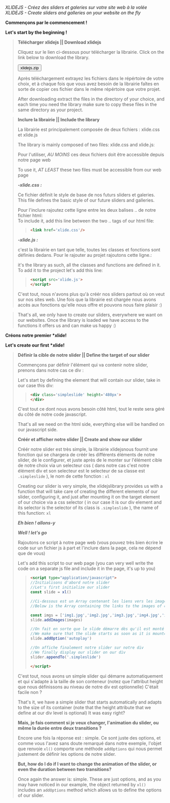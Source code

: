 *XLIDEJS - Créez des sliders et galeries sur votre site web à la volée*
*XLIDEJS - Create sliders and galleries on your website on the fly*


**Commençons par le commencement !**

**Let's start by the beginning !** 
>
>**Télécharger xlidejs || Download xlidejs**
>
>Cliquez sur le lien ci-dessous pour télécharger la librairie.
>Click on the link below to download the library.
>
>
><a href='https://github.com/dev0ps221/xlidejs/raw/main/dist/xlidejs.zip' target='_blank'><button>xlidejs.zip</button></a>
>
>Après téléchargement extrayez les fichiers dans le répértoire de votre choix, et à chaque fois que vous avez besoin de la librairie faîtes en sorte de copier ces fichier dans le même répértoire que votre projet.
>
>After downloading extract the files in the directory of your choice, and each time you need the library make sure to copy these files in the same directory as your project.
>

>**Inclure la librairie || Include the library**
>
>La librairie est principalement composée de deux fichiers : xlide.css et xlide.js 
>
>The library is mainly composed of two files: xlide.css and xlide.js:
>
>Pour l'utiliser, *AU MOINS* ces deux fichiers doit être accessible depuis notre page web
>
>To use it, *AT LEAST* these two files must be accessible from our web page
>
>
>***-xlide.css :***
>
>Ce fichier définit le style de base de nos futurs sliders et galeries.  
>This file defines the basic style of our future sliders and galleries.
>
>
>Pour l'inclure rajoutez cette ligne entre les deux balises <body>..</body> de notre fichier html:  
>To include it, add this line between the two <body>..</body> tags of our html file:
>
>
>> ```html                            
>> <link href='xlide.css'/>
>> ```                         
>                        
>***-xlide.js :***
>
>c'est la librairie en tant que telle, toutes les classes et fonctions sont définies dedans. Pour le rajouter au projet rajoutons cette ligne.: 
>
>it's the library as such, all the classes and functions are defined in it. To add it to the project let's add this line:
>
>> ```html                        
>> <script src='xlide.js'>
>> </script>
>> ```                         
>C'est tout, nous n'avons plus qu'à créér nos sliders partout où on veut sur nos sites web.
>Une fois que la librairie est chargée nous avons accès aux fonctions qu'elle nous offre et pouvons nous faire plaisir :)

>That's all, we only have to create our sliders, everywhere we want on our websites.
>Once the library is loaded we have access to the functions it offers us and can make us happy :)

**Créons notre premier \*xlide!**

**Let's create our first \*xlide!** 

>**Définir la cible de notre slider || Define the target of our slider**
>
>Commençons par définir l'élément qui va contenir notre slider, prenons dans notre cas ce div :
>
>Let's start by defining the element that will contain our slider, take in our case this div:
>>```html
>><div class='simpleslide' height='480px'>
>></div>
>>```
>C'est tout ce dont nous avons besoin côté html, tout le reste sera géré du côté de notre code javascript.
>
>That's all we need on the html side, everything else will be handled on our javascript side.
>
>**Créér et afficher notre slider || Create and show our slider**
>
>Créér notre slider est très simple, la librairie xlidejsnous fournit une fonction qui se chargera de créér les différents éléments de notre slider, de le configurer, et juste après de le monter sur l'élément cible de notre choix via un selecteur css ( dans notre cas c'est notre élément div et son selecteur est le selecteur de sa classe est `.simpleslide` ), le nom de cette fonction : `xl` 
>
>Creating our slider is very simple, the xlidejslibrary provides us with a function that will take care of creating the different elements of our slider, configuring it, and just after mounting it on the target element of our choice via a css selector ( in our case it is our div element and its selector is the selector of its class is `.simpleslide` ), the name of this function: `xl`
>
>***Eh bien ! allons-y***
>
>***Well ! let's go***
>
>Rajoutons ce script à notre page web (vous pouvez très bien écrire le code sur un fichier js à part et l'inclure dans la page, cela ne dépend que de vous)
>
>Let's add this script to our web page (you can very well write the code on a separate js file and include it in the page, it's up to you)
>
>
>>```html
>><script type="application/javascript">
>>//Initialisons d'abord notre slider
>>//Let's first initialize our slider
>>const slide = xl()
>>
>>//Ci-dessous est un Array contenant les liens vers les images de notres slider */
>>//Below is the Array containing the links to the images of our slider
>>
>>const imgs = ['img1.jpg','img2.jpg','img3.jpg','img4.jpg','img5.jpg']
>>slide.addImages(images)
>>
>>//On fait en sorte que le slide démarre dès qu'il est monté
>>//We make sure that the slide starts as soon as it is mounted
>>slide.addOption('autoplay')
>>
>>//On affiche finalement notre slider sur notre div 
>>//We finally display our slider on our div
>>slider.appendTo('.simpleslide')
>>
>></script>
>>```
>C'est tout, nous avons un simple slider qui démarre automatiquement et qui s'adapte à la taille de son conteneur (notez que l'attribut height que nous définissons au niveau de notre div est optionnelle)
>C'était facile non ?
>
>That's it, we have a simple slider that starts automatically and adapts to the size of its container (note that the height attribute that we define at our div level is optional)
>It was easy right?
>
>**Mais, je fais comment si je veux changer, l'animation du slider, ou même la durée entre deux transitions ?**
>
>Encore une fois la réponse est : simple.
>Ce sont juste des options, et comme vous l'avez sans doute remarqué dans notre exemple, l'objet que renvoie `xl()` comporte une méthode `addOptions` qui nous permet justement de définir les options de notre slider.
>
>
>**But, how do I do if I want to change the animation of the slider, or even the duration between two transitions?**
>
>Once again the answer is: simple.
>These are just options, and as you may have noticed in our example, the object returned by `xl()` includes an `addOptions` method which allows us to define the options of our slider.


